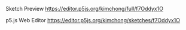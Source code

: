 Sketch Preview
https://editor.p5js.org/kimchong/full/f7Oddyx1O

p5.js Web Editor
https://editor.p5js.org/kimchong/sketches/f7Oddyx1O
